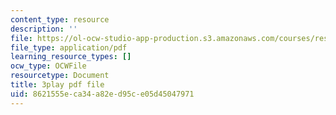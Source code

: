 ```yaml
---
content_type: resource
description: ''
file: https://ol-ocw-studio-app-production.s3.amazonaws.com/courses/res-ll-005-mathematics-of-big-data-and-machine-learning-january-iap-2020/8621555eca34a82ed95ce05d45047971_pHOPafutFSo.pdf
file_type: application/pdf
learning_resource_types: []
ocw_type: OCWFile
resourcetype: Document
title: 3play pdf file
uid: 8621555e-ca34-a82e-d95c-e05d45047971
---
```

